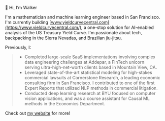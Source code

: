 👋 Hi, I’m Walker

I'm a mathematician and machine learning engineer based in San Francisco. I'm currently building [www.yieldcurvecentral.com](https://www.yieldcurvecentral.com/), a one-stop solution for AI-enabled analysis of the US Treasury Yield Curve. I'm passionate about tech, backpacking in the Sierra Nevadas, and Brazilian jiu-jitsu. 

Previously, I: 
> - Completed large-scale SaaS implementations involving complex data engineering challenges at Addepar, a FinTech unicorn serving ultra-high-net-worth clients based in Mountain View, CA.
> - Leveraged state-of-the-art statistical modeling for high-stakes commercial lawsuits at Cornerstone Research, a leading economic consulting firm in San Francisco. I contributed to one of the first Expert Reports that utilized NLP methods in commercial litigation.
> - Conducted deep learning research at BYU focused on computer vision applications, and was a course assistant for Causal ML methods in the Economics Department.

Check out [my website](https://whughes.vercel.app/) for more!

<!---
walkerhughes/walkerhughes is a ✨ special ✨ repository because its `README.md` (this file) appears on your GitHub profile.
You can click the Preview link to take a look at your changes.
--->
